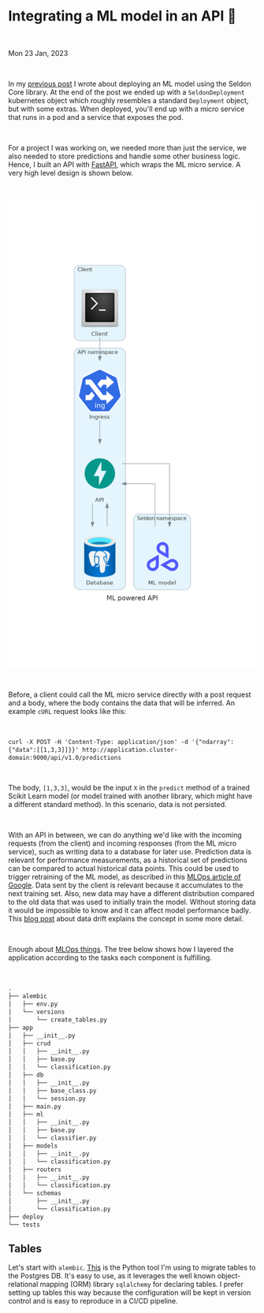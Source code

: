 # Integrating a ML model in an API 🔀

&nbsp;

Mon 23 Jan, 2023

&nbsp;

In my [previous post](https://www.danielsteman.com/blog/5) I wrote about deploying an ML model using the Seldon Core library. At the end of the post we ended up with a `SeldonDeployment` kubernetes object which roughly resembles a standard `Deployment` object, but with some extras. When deployed, you'll end up with a micro service that runs in a pod and a service that exposes the pod.

&nbsp;

For a project I was working on, we needed more than just the service, we also needed to store predictions and handle some other business logic. Hence, I built an API with [FastAPI](https://fastapi.tiangolo.com/), which wraps the ML micro service. A very high level design is shown below.

&nbsp;

![API design high level overview](../images/api_design.png)

&nbsp;

Before, a client could call the ML micro service directly with a post request and a body, where the body contains the data that will be inferred. An example `cURL` request looks like this:

&nbsp;

```
curl -X POST -H 'Content-Type: application/json' -d '{"ndarray":{"data":[[1,3,3]]}}' http://application.cluster-domain:9000/api/v1.0/predictions
```

&nbsp;

The body, `[1,3,3]`, would be the input `X` in the `predict` method of a trained Scikit Learn model (or model trained with another library, which might have a different standard method).
In this scenario, data is not persisted.

&nbsp;

With an API in between, we can do anything we'd like with the incoming requests (from the client) and incoming responses (from the ML micro service), such as writing data to a database for later use. Prediction data is relevant for performance measurements, as a historical set of predictions can be compared to actual historical data points. This could be used to trigger retraining of the ML model, as described in this [MLOps article of Google](https://cloud.google.com/architecture/mlops-continuous-delivery-and-automation-pipelines-in-machine-learning). Data sent by the client is relevant because it accumulates to the next training set. Also, new data may have a different distribution compared to the old data that was used to initially train the model. Without storing data it would be impossible to know and it can affect model performance badly. This [blog post](https://superwise.ai/blog/data-drift-detection-basics/) about data drift explains the concept in some more detail.

&nbsp;

Enough about [MLOps things](https://ml-ops.org/). The tree below shows how I layered the application according to the tasks each component is fulfilling.

&nbsp;

```
.
├── alembic
│   ├── env.py
│   └── versions
│       └── create_tables.py
├── app
│   ├── __init__.py
│   ├── crud
│   │   ├── __init__.py
│   │   ├── base.py
│   │   └── classification.py
│   ├── db
│   │   ├── __init__.py
│   │   ├── base_class.py
│   │   └── session.py
│   ├── main.py
│   ├── ml
│   │   ├── __init__.py
│   │   ├── base.py
│   │   └── classifier.py
│   ├── models
│   │   ├── __init__.py
│   │   └── classification.py
│   ├── routers
│   │   ├── __init__.py
│   │   └── classification.py
│   └── schemas
│       ├── __init__.py
│       └── classification.py
├── deploy
└── tests
```

## Tables

Let's start with `alembic`. [This](https://alembic.sqlalchemy.org/en/latest/) is the Python tool I'm using to migrate tables to the Postgres DB. It's easy to use, as it leverages the well known object-relational mapping (ORM) library `sqlalchemy` for declaring tables. I prefer setting up tables this way because the configuration will be kept in version control and is easy to reproduce in a CI/CD pipeline.
